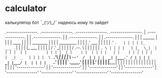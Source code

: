 # calculator
калькулятор бот ¯\_(ツ)_/¯
надеюсь кому то зайдет

 .----------------.   .----------------.   .----------------.   .----------------. 
| .--------------. | | .--------------. | | .--------------. | | .--------------. |
| |     ______   | | | |     ____     | | | |  ________    | | | |  _________   | |
| |   .' ___  |  | | | |   .'    `.   | | | | |_   ___ `.  | | | | |_   ___  |  | |
| |  / .'   \_|  | | | |  /  .--.  \  | | | |   | |   `. \ | | | |   | |_  \_|  | |
| |  | |         | | | |  | |    | |  | | | |   | |    | | | | | |   |  _|  _   | |
| |  \ `.___.'\  | | | |  \  `--'  /  | | | |  _| |___.' / | | | |  _| |___/ |  | |
| |   `._____.'  | | | |   `.____.'   | | | | |________.'  | | | | |_________|  | |
| |              | | | |              | | | |              | | | |              | |
| '--------------' | | '--------------' | | '--------------' | | '--------------' |
 '----------------'   '----------------'   '----------------'   '----------------' 




